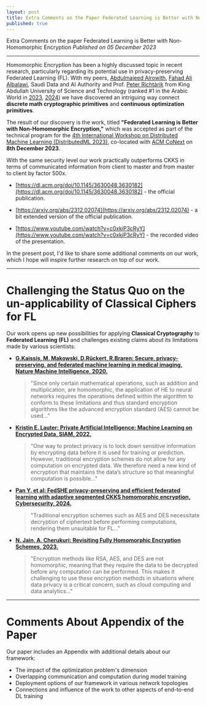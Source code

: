 ```yaml
---
layout: post
title: Extra Comments on the Paper Federated Learning is Better with Non-Homomorphic Encryption
published: true
---
```


Extra Comments on the paper Federated Learning is Better with Non-Homomorphic Encryption *Published on 05 December 2023*

---

Homomorphic Encryption has been a highly discussed topic in recent research, particularly regarding its potential use in privacy-preserving Federated Learning (FL). With my peers, [Abdulmajeed Alrowith](https://www.linkedin.com/in/aalrowithi?originalSubdomain=sa), [Fahad Ali Albalawi](https://www.linkedin.com/in/fahad-albalawi-49b55759/), Saudi Data and AI Authority and Prof. [Peter Richtárik](https://richtarik.org/) from King Abdullah University of Science and Technology (ranked #1 in the Arabic World in [2023](https://www.kaust.edu.sa/en/news/kaust-ranked-1-in-times-higher-education-arab-university-rankings-2023), [2024](https://www.kaust.edu.sa/en/news/a-national-pride-kaust-tops-the-arab-university-rankings-for-second-year-in-a-row)) we have discovered an intriguing way connect **discrete math cryptographic primitives** and **continuous optimization primitives**.

The result of our discovery is the work, titled **"Federated Learning is Better with Non-Homomorphic Encryption,"** which was accepted as part of the technical program for the [4th International Workshop on Distributed Machine Learning (DistributedML 2023)](https://distributedml.org/), co-located with [ACM CoNext](https://co-next.org/) on **8th December 2023**.

With the same security level our work practically outperforms CKKS in terms of communicated information from client to master and from master to client by factor 500x.

* [https://dl.acm.org/doi/10.1145/3630048.3630182](https://dl.acm.org/doi/10.1145/3630048.3630182) - the official publication.

* [https://arxiv.org/abs/2312.02074](https://arxiv.org/abs/2312.02074) - a bit extended version of the official publication.

* [https://www.youtube.com/watch?v=c0xkiP3cRyY](https://www.youtube.com/watch?v=c0xkiP3cRyY) - the recorded video of the presentation.


In the present post, I'd like to share some additional comments on our work, which I hope will inspire further research on top of our work.

---

# Challenging the Status Quo on the un-applicability of Classical Ciphers for FL

Our work opens up new possibilities for applying **Classical Cryptography** to **Federated Learning (FL)** and challenges existing claims about its limitations made by various scientists:

* **[ G.Kaissis, M. Makowski, D.Rückert, R.Braren: Secure, privacy-preserving, and federated machine learning in medical imaging, Nature Machine Intelligence, 2020.](https://www.nature.com/articles/s42256-020-0186-1)**
    > "Since only certain mathematical operations, such as addition and multiplication, are homomorphic, the application of HE to neural networks requires the operations defined within the algorithm to conform to these limitations and thus standard encryption algorithms like the advanced encryption standard (AES) cannot be used..."

* **[Kristin E. Lauter: Private Artificial Intelligence: Machine Learning on Encrypted Data, SIAM, 2022.](https://www.siam.org/publications/siam-news/articles/private-artificial-intelligence-machine-learning-on-encrypted-data)**
    > "One way to protect privacy is to lock down sensitive information by encrypting data before it is used for training or prediction. However, traditional encryption schemes do not allow for any computation on encrypted data. We therefore need a new kind of encryption that maintains the data’s structure so that meaningful computation is possible..."

* **[ Pan Y. et al: FedSHE privacy-preserving and efficient federated learning with adaptive segmented CKKS homomorphic encryption, Cybersecurity, 2024.](https://cybersecurity.springeropen.com/articles/10.1186/s42400-024-00232-w)**
    > "Traditional encryption schemes such as AES and DES necessitate decryption of ciphertext before performing computations, rendering them unsuitable for FL..."

* **[N. Jain, A. Cherukuri: Revisiting Fully Homomorphic Encryption Schemes, 2023.](https://arxiv.org/abs/2305.05904)**
    > "Encryption methods like RSA, AES, and DES are not homomorphic, meaning that they require the data to be decrypted before any computation can be performed. This makes it challenging to use these encryption methods in situations where data privacy is a critical concern, such as cloud computing and data analytics..."

---

# Comments About Appendix of the Paper

Our paper includes an Appendix with additional details about our framework:

* The impact of the optimization problem's dimension
* Overlapping communication and computation during model training
* Deployment options of our framework in various network topologies
* Connections and influence of the work to other aspects of end-to-end DL training
